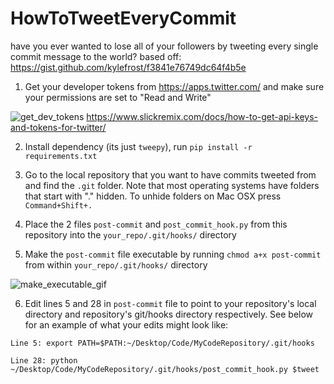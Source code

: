 # HowToTweetEveryCommit
have you ever wanted to lose all of your followers by tweeting every single commit message to the world? based off: https://gist.github.com/kylefrost/f3841e76749dc64f4b5e


1. Get your developer tokens from https://apps.twitter.com/ and make sure your permissions are set to "Read and Write"

![get_dev_tokens](http://g.recordit.co/VlZUSa77T2.gif)
https://www.slickremix.com/docs/how-to-get-api-keys-and-tokens-for-twitter/




2. Install dependency (its just `tweepy`), run `pip install -r requirements.txt`

3. Go to the local repository that you want to have commits tweeted from and find the `.git` folder. Note that most operating systems have folders that start with "." hidden. To unhide folders on Mac OSX press `Command+Shift+.`

4. Place the 2 files `post-commit` and `post_commit_hook.py` from this repository into the `your_repo/.git/hooks/` directory

5. Make the `post-commit` file executable by running `chmod a+x post-commit` from within `your_repo/.git/hooks/` directory


![make_executable_gif](http://g.recordit.co/dnz5eR4t6V.gif)


6. Edit lines 5 and 28 in `post-commit` file to point to your repository's local directory and repository's git/hooks directory respectively. See below for an example of what your edits might look like:

```
Line 5: export PATH=$PATH:~/Desktop/Code/MyCodeRepository/.git/hooks

Line 28: python ~/Desktop/Code/MyCodeRepository/.git/hooks/post_commit_hook.py $tweet
```